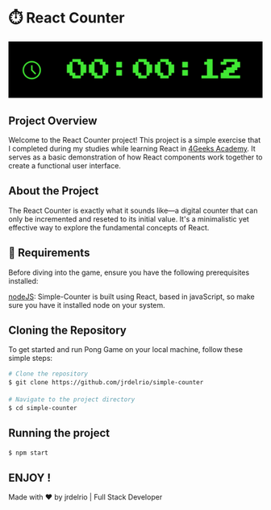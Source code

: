 
# ⏱️ React Counter

<div>
<img src="image.png"/>
</div>

## Project Overview

Welcome to the React Counter project! This project is a simple exercise that I completed during my studies while learning React in [4Geeks Academy](https://4geeks.com/). It serves as a basic demonstration of how React components work together to create a functional user interface.

## About the Project

The React Counter is exactly what it sounds like—a digital counter that can only be incremented and reseted to its initial value. It's a minimalistic yet effective way to explore the fundamental concepts of React.

## 🔧 Requirements
Before diving into the game, ensure you have the following prerequisites installed:

[nodeJS](https://nodejs.org/en): Simple-Counter is built using React, based in javaScript, so make sure you have it installed node on your system.

## Cloning the Repository

To get started and run Pong Game on your local machine, follow these simple steps:

```bash
# Clone the repository
$ git clone https://github.com/jrdelrio/simple-counter

# Navigate to the project directory
$ cd simple-counter
```

## Running the project

```bash
$ npm start
```

## ENJOY !
Made with ❤️ by jrdelrio | Full Stack Developer